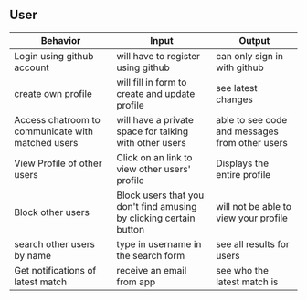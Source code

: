 ## User
| Behavior            | Input                         | Output                        |
| ------------------- | ----------------------------- | ----------------------------- |
|Login using github account|will have to register using github| can only sign in with github|
|create own profile| will fill in form to create and update profile| see latest changes|
|Access chatroom to communicate with matched users| will have a private space for talking with other users|able to see code and messages from other users|
| View Profile of other users | Click on an link to view other users' profile| Displays the entire profile|
| Block other users  | Block users that you don't find amusing by clicking certain button| will not be able to view your profile |
|search other users by name| type in username in the search form| see all results for users|
|Get notifications of latest match| receive an email from app | see who the latest match is|
